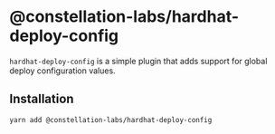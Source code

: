 # @constellation-labs/hardhat-deploy-config

`hardhat-deploy-config` is a simple plugin that adds support for global deploy configuration values.

## Installation

```
yarn add @constellation-labs/hardhat-deploy-config
```
